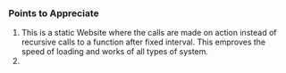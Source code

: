 ### Points to Appreciate
1. This is a static Website where the calls are made on action instead of recursive calls to a function after fixed interval. This emproves the speed of loading and works of all types of system.
2. 